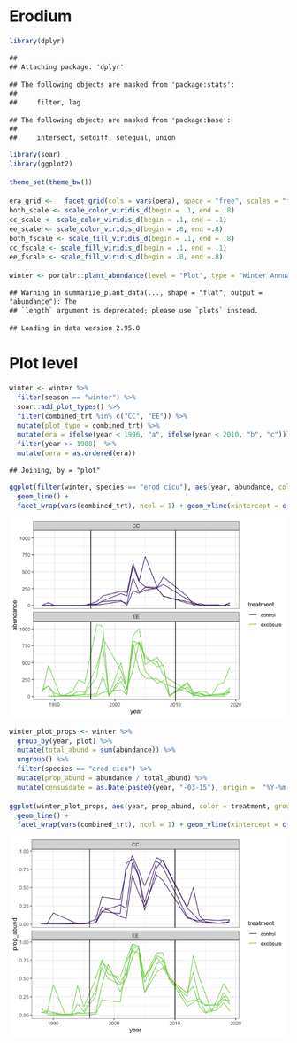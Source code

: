 Erodium
================

``` r
library(dplyr)
```

    ## 
    ## Attaching package: 'dplyr'

    ## The following objects are masked from 'package:stats':
    ## 
    ##     filter, lag

    ## The following objects are masked from 'package:base':
    ## 
    ##     intersect, setdiff, setequal, union

``` r
library(soar)
library(ggplot2)

theme_set(theme_bw())

era_grid <-   facet_grid(cols = vars(oera), space = "free", scales = "free_x")
both_scale <- scale_color_viridis_d(begin = .1, end = .8)
cc_scale <- scale_color_viridis_d(begin = .1, end = .1)
ee_scale <- scale_color_viridis_d(begin = .8, end =.8)
both_fscale <- scale_fill_viridis_d(begin = .1, end = .8)
cc_fscale <- scale_fill_viridis_d(begin = .1, end = .1)
ee_fscale <- scale_fill_viridis_d(begin = .8, end =.8)

winter <- portalr::plant_abundance(level = "Plot", type = "Winter Annuals", length = "all")
```

    ## Warning in summarize_plant_data(..., shape = "flat", output = "abundance"): The
    ## `length` argument is deprecated; please use `plots` instead.

    ## Loading in data version 2.95.0

# Plot level

``` r
winter <- winter %>%
  filter(season == "winter") %>%
  soar::add_plot_types() %>%
  filter(combined_trt %in% c("CC", "EE")) %>%
  mutate(plot_type = combined_trt) %>%
  mutate(era = ifelse(year < 1996, "a", ifelse(year < 2010, "b", "c"))) %>%
  filter(year >= 1988)  %>%
  mutate(oera = as.ordered(era))
```

    ## Joining, by = "plot"

``` r
ggplot(filter(winter, species == "erod cicu"), aes(year, abundance, color = treatment, group = plot)) +
  geom_line() +
  facet_wrap(vars(combined_trt), ncol = 1) + geom_vline(xintercept = c(1996, 2010)) + both_scale
```

![](erodium_results_files/figure-gfm/unnamed-chunk-2-1.png)<!-- -->

``` r
winter_plot_props <- winter %>%
  group_by(year, plot) %>%
  mutate(total_abund = sum(abundance)) %>%
  ungroup() %>%
  filter(species == "erod cicu") %>%
  mutate(prop_abund = abundance / total_abund) %>%
  mutate(censusdate = as.Date(paste0(year, "-03-15"), origin =  "%Y-%m-%d"))

ggplot(winter_plot_props, aes(year, prop_abund, color = treatment, group = plot)) +
  geom_line() +
  facet_wrap(vars(combined_trt), ncol = 1) + geom_vline(xintercept = c(1996, 2010)) + both_scale
```

![](erodium_results_files/figure-gfm/unnamed-chunk-2-2.png)<!-- -->
